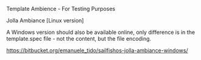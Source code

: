 Template Ambience - For Testing Purposes

Jolla Ambiance [Linux version]

A Windows version should also be available online, only difference is in the template.spec file - not the content, but the file encoding.

https://bitbucket.org/emanuele_tido/sailfishos-jolla-ambiance-windows/